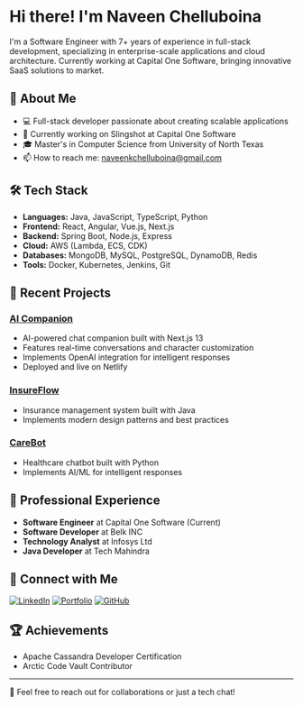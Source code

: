 # Hi there! I'm Naveen Chelluboina

I'm a Software Engineer with 7+ years of experience in full-stack development, specializing in enterprise-scale applications and cloud architecture. Currently working at Capital One Software, bringing innovative SaaS solutions to market.

## 🚀 About Me
- 💻 Full-stack developer passionate about creating scalable applications
- 🌱 Currently working on Slingshot at Capital One Software
- 🎓 Master's in Computer Science from University of North Texas
- 📫 How to reach me: [naveenkchelluboina@gmail.com](mailto:naveenkchelluboina@gmail.com)

## 🛠️ Tech Stack
- **Languages:** Java, JavaScript, TypeScript, Python
- **Frontend:** React, Angular, Vue.js, Next.js
- **Backend:** Spring Boot, Node.js, Express
- **Cloud:** AWS (Lambda, ECS, CDK)
- **Databases:** MongoDB, MySQL, PostgreSQL, DynamoDB, Redis
- **Tools:** Docker, Kubernetes, Jenkins, Git

## 🔭 Recent Projects

### [AI Companion](https://chilakhbhaiai.netlify.app/)
- AI-powered chat companion built with Next.js 13
- Features real-time conversations and character customization
- Implements OpenAI integration for intelligent responses
- Deployed and live on Netlify

### [InsureFlow](https://github.com/naveenkchelluboina/insureFlow)
- Insurance management system built with Java
- Implements modern design patterns and best practices

### [CareBot](https://github.com/naveenkchelluboina/CareBot-chatbot-main)
- Healthcare chatbot built with Python
- Implements AI/ML for intelligent responses

## 🌟 Professional Experience
- **Software Engineer** at Capital One Software (Current)
- **Software Developer** at Belk INC
- **Technology Analyst** at Infosys Ltd
- **Java Developer** at Tech Mahindra

## 🔗 Connect with Me
[![LinkedIn](https://img.shields.io/badge/LinkedIn-0077B5?style=for-the-badge&logo=linkedin&logoColor=white)](https://linkedin.com/in/naveen-chelluboina)
[![Portfolio](https://img.shields.io/badge/Portfolio-000000?style=for-the-badge&logo=About.me&logoColor=white)](https://naveen-chelluboina-portfolio-master.onrender.com/)
[![GitHub](https://img.shields.io/badge/GitHub-100000?style=for-the-badge&logo=github&logoColor=white)](https://github.com/naveenkchelluboina)

## 🏆 Achievements
- Apache Cassandra Developer Certification
- Arctic Code Vault Contributor

---
💬 Feel free to reach out for collaborations or just a tech chat!
